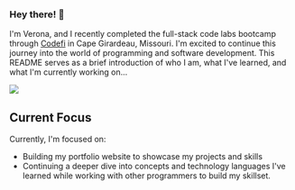### Hey there! 👋 
I'm Verona, and I recently completed the full-stack code labs bootcamp through <a href="https://www.codefiworks.com/codelabs/">Codefi</a> in Cape Girardeau, Missouri. I'm excited to continue this journey into the world of programming and software development. This README serves as a brief introduction of who I am, what I've learned, and what I'm currently working on...



<div id=”header” align=”center”>
 <img src=https://media.giphy.com/media/QX7nMrAHVN0FFD7EtK/giphy.gif width=”100”/>
</div>

## Current Focus
Currently, I'm focused on:
<ul>
  <li>Building my portfolio website to showcase my projects and skills</li>
  <li>Continuing a deeper dive into concepts and technology languages I've learned while working with other programmers to build my skillset.</li>
</ul>
<!--
**gitmissv/gitmissv** is a ✨ _special_ ✨ repository because its `README.md` (this file) appears on your GitHub profile.

Here are some ideas to get you started:

- 🔭 I’m currently working on ...
- 🌱 I’m currently learning ...
- 👯 I’m looking to collaborate on ...
- 🤔 I’m looking for help with ...
- 💬 Ask me about ...
- 📫 How to reach me: ...
- 😄 Pronouns: ...
- ⚡ Fun fact: ...
-->
